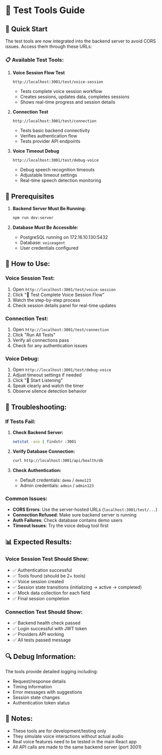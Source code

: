 # 🧪 Test Tools Guide

## 🚀 Quick Start

The test tools are now integrated into the backend server to avoid CORS issues. Access them through these URLs:

### 📋 Available Test Tools:

1. **Voice Session Flow Test**
   ```
   http://localhost:3001/test/voice-session
   ```
   - Tests complete voice session workflow
   - Creates sessions, updates data, completes sessions
   - Shows real-time progress and session details

2. **Connection Test**
   ```
   http://localhost:3001/test/connection
   ```
   - Tests basic backend connectivity
   - Verifies authentication flow
   - Tests provider API endpoints

3. **Voice Timeout Debug**
   ```
   http://localhost:3001/test/debug-voice
   ```
   - Debug speech recognition timeouts
   - Adjustable timeout settings
   - Real-time speech detection monitoring

## 🔧 Prerequisites

1. **Backend Server Must Be Running:**
   ```bash
   npm run dev:server
   ```

2. **Database Must Be Accessible:**
   - PostgreSQL running on 172.16.10.130:5432
   - Database: `voiceagent`
   - User credentials configured

## 🎯 How to Use:

### Voice Session Test:
1. Open `http://localhost:3001/test/voice-session`
2. Click "🧪 Test Complete Voice Session Flow"
3. Watch the step-by-step process
4. Check session details panel for real-time updates

### Connection Test:
1. Open `http://localhost:3001/test/connection`
2. Click "Run All Tests"
3. Verify all connections pass
4. Check for any authentication issues

### Voice Debug:
1. Open `http://localhost:3001/test/debug-voice`
2. Adjust timeout settings if needed
3. Click "🎤 Start Listening"
4. Speak clearly and watch the timer
5. Observe silence detection behavior

## 🐛 Troubleshooting:

### If Tests Fail:
1. **Check Backend Server:**
   ```bash
   netstat -ano | findstr :3001
   ```

2. **Verify Database Connection:**
   ```bash
   curl http://localhost:3001/api/health/db
   ```

3. **Check Authentication:**
   - Default credentials: `demo` / `demo123`
   - Admin credentials: `admin` / `admin123`

### Common Issues:
- **CORS Errors**: Use the server-hosted URLs (`localhost:3001/test/...`)
- **Connection Refused**: Make sure backend server is running
- **Auth Failures**: Check database contains demo users
- **Timeout Issues**: Try the voice debug tool first

## 📊 Expected Results:

### Voice Session Test Should Show:
- ✅ Authentication successful
- ✅ Tools found (should be 2+ tools)
- ✅ Voice session created
- ✅ Session state transitions (initializing → active → completed)
- ✅ Mock data collection for each field
- ✅ Final session completion

### Connection Test Should Show:
- ✅ Backend health check passed
- ✅ Login successful with JWT token
- ✅ Providers API working
- ✅ All tests passed message

## 🔍 Debug Information:

The tools provide detailed logging including:
- Request/response details
- Timing information
- Error messages with suggestions
- Session state changes
- Authentication token status

## 📝 Notes:

- These tools are for development/testing only
- They simulate voice interactions without actual audio
- Real voice features need to be tested in the main React app
- All API calls are made to the same backend server (port 3001)
